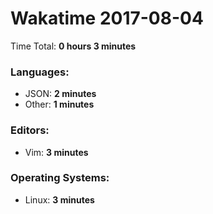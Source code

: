 # Wakatime 2017-08-04

Time Total: **0 hours 3 minutes**

### Languages:
- JSON: **2 minutes** 
- Other: **1 minutes** 

### Editors:
- Vim: **3 minutes** 

### Operating Systems:
- Linux: **3 minutes** 

